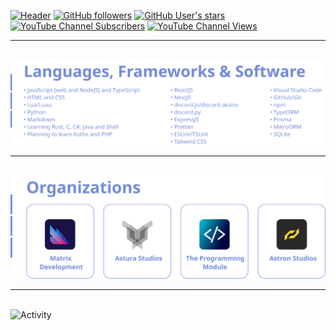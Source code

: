 [![Header](https://i.ibb.co/m9FWC2p/untitled-9.png)](https://github.com/Ascendus)
[![GitHub followers](https://img.shields.io/github/followers/Ascendus?logo=Github&style=for-the-badge&label=GitHub%20Followers)](https://github.com/Ascendus)
[![GitHub User's stars](https://img.shields.io/github/stars/Ascendus?logo=Github&style=for-the-badge&label=GitHub%20Stars)](https://github.com/Ascendus)
[![YouTube Channel Subscribers](https://img.shields.io/youtube/channel/subscribers/UCqXKI12KoP2wMKiykZslUmw?label=YouTube%20Subscribers&logo=YouTube&style=for-the-badge)](https://www.youtube.com/c/Ascendus)
[![YouTube Channel Views](https://img.shields.io/youtube/channel/views/UCqXKI12KoP2wMKiykZslUmw?label=YouTube%20Views&logo=YouTube&style=for-the-badge)](https://www.youtube.com/channel/UCqXKI12KoP2wMKiykZslUmw)
<br />
<hr />
<br />
<a href="https://github.com/Ascendus"><img src="./assets/Languages.svg" alt="Languages, Frameworks & Software" /></a>
<br />
<hr />
<br />
<a href="https://github.com/Ascendus"><img src="./assets/Organisations.svg" alt="Organisations" /></a>
<hr />
<br />
<img src="https://metrics.lecoq.io/Ascendus?template=classic&base.header=0&base.community=0&base.repositories=0&base.metadata=0&config.timezone=Pacific%2FAuckland" alt="Activity" />
<!--<img src="https://metrics.lecoq.io/Ascendus?template=classic&base.header=0&base.community=0&base.repositories=0&base.metadata=0&config.timezone=Pacific%2FAuckland" alt="Community stats" />
<img src="https://metrics.lecoq.io/Ascendus?template=classic&base.header=0&base.community=0&base.repositories=0&base.metadata=0&config.timezone=Pacific%2FAuckland" alt="Repository metrics">
-->
